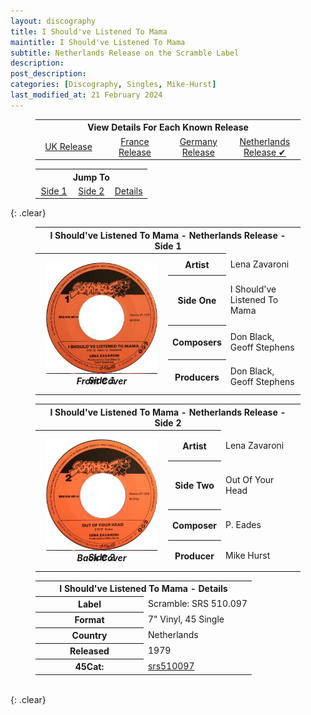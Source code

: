 ```yaml
---
layout: discography
title: I Should've Listened To Mama
maintitle: I Should've Listened To Mama
subtitle: Netherlands Release on the Scramble Label
description: 
post_description: 
categories: [Discography, Singles, Mike-Hurst]
last_modified_at: 21 February 2024
---
```


<figure class="fig3">
<table style="text-align:center;">
<tr><th colspan="4">View Details For Each Known Release</th></tr>
<tr><td style="width:25%;"><a href="/discography/singles/1978-i-shouldve-listened-to-mama-uk">UK Release</a></td><td style="width:25%;"><a href="/discography/singles/1978-i-shouldve-listened-to-mama-france">France Release</a></td><td style="width:23%;"><a href="/discography/singles/1978-i-shouldve-listened-to-mama-germany">Germany Release</a></td><td style="width:27%;"><a href="/discography/singles/1979-i-shouldve-listened-to-mama-netherlands">Netherlands Release &#x2714;</a></td></tr>
</table>
</figure>

<figure class="fig3">
<table style="text-align:center;">
<tr><th colspan="6">Jump To</th></tr>
<tr><td style="width:33%;"><a href="#infobox1">Side 1</a></td><td style="width:34%;"><a href="#infobox2">Side 2</a></td><td style="width:33%;"><a href="#infobox3">Details</a></td></tr>
</table>
</figure>

{: .clear}

<figure class="fig3">
<table>
<tr id="infobox1"><th colspan="3">I Should've Listened To Mama - Netherlands Release - Side 1</th></tr>
<tr><th style="width:50%; vertical-align:top;" rowspan="5" class="top">
<div id="slideshow1">
<div>
<a href="/assets/images/singles/i-shouldve-listened-to-mama/1979-i-shouldve-listened-to-mama-netherlands-fc.jpg"><img src="/assets/images/singles/i-shouldve-listened-to-mama/1979-i-shouldve-listened-to-mama-netherlands-fc.jpg" class="full-width zoom-in" /></a>
<cite>Front Cover</cite>
</div>
<div>
<a href="/assets/images/singles/i-shouldve-listened-to-mama/1979-i-shouldve-listened-to-mama-netherlands-side-1.jpg"><img src="/assets/images/singles/i-shouldve-listened-to-mama/1979-i-shouldve-listened-to-mama-netherlands-side-1.jpg" class="full-width zoom-in" /></a>
<cite>Side 1</cite>
</div>
</div>
</th></tr>
<tr><th style="width:15%;">Artist</th><td>Lena Zavaroni</td></tr>
<tr><th>Side One</th><td>I Should've Listened To Mama</td></tr>
<tr><th>Composers</th><td>Don Black, Geoff Stephens</td></tr>
<tr><th>Producers</th><td>Don Black, Geoff Stephens</td></tr>
</table>
</figure>

<figure class="fig3">
<table>
<tr id="infobox2"><th colspan="3">I Should've Listened To Mama - Netherlands Release - Side 2</th></tr>
<tr><th style="width:50%; vertical-align:top;" rowspan="5" class="top">
<div id="slideshow2">
<div>
<a href="/assets/images/singles/i-shouldve-listened-to-mama/1979-i-shouldve-listened-to-mama-netherlands-bc.jpg"><img src="/assets/images/singles/i-shouldve-listened-to-mama/1979-i-shouldve-listened-to-mama-netherlands-bc.jpg" class="full-width zoom-in" /></a>
<cite>Back Cover</cite>
</div>
<div>
<a href="/assets/images/singles/i-shouldve-listened-to-mama/1979-i-shouldve-listened-to-mama-netherlands-side-2.jpg"><img src="/assets/images/singles/i-shouldve-listened-to-mama/1979-i-shouldve-listened-to-mama-netherlands-side-2.jpg" class="full-width zoom-in" /></a>
<cite>Side 2</cite>
</div>
</div>
</th></tr>
<tr><th style="width:15%;">Artist</th><td>Lena Zavaroni</td></tr>
<tr><th>Side Two</th><td>Out Of Your Head</td></tr>
<tr><th>Composer</th><td>P. Eades</td></tr>
<tr><th>Producer</th><td>Mike Hurst</td></tr>
</table>
</figure>

<figure class="fig3">
<table>
<tr id="infobox3"><th colspan="3">I Should've Listened To Mama - Details</th></tr>
<tr><th style="width:50%;">Label</th><td style="width:50%;">Scramble: SRS 510.097</td></tr>
<tr><th>Format</th><td>7" Vinyl, 45 Single</td></tr>
<tr><th>Country</th><td>Netherlands</td></tr>
<tr><th>Released</th><td>1979</td></tr>
<tr><th>45Cat:</th><td><a class="external-link" href="http://www.45cat.com/record/srs510097">srs510097</a></td></tr>
</table>
</figure>

<br />{: .clear}

<style>
#slideshow1 {
position: relative;
aspect-ratio:1/1.1;
}

#slideshow1 > div {
position: absolute;
top: 10px;
left: 10px;
right: 10px;
bottom: 10px;
}

#slideshow2 {
position: relative;
aspect-ratio:1/1.1;
}

#slideshow2 > div {
position: absolute;
top: 10px;
left: 10px;
right: 10px;
bottom: 10px;
}

@media screen and (orientation:portrait) {.fig2 {margin-top:-50px;} .adjust {margin-top:30px !important;}}
</style>

<script type="text/javascript" src="/assets/js/jquery-3.6.0.min.js"></script>

<script>
$("#slideshow1 > div:gt(0)").hide();

setInterval(function() { 
$('#slideshow1 > div:first')
.fadeOut(1000)
.next()
.fadeIn(1000)
.end()
.appendTo('#slideshow1');
}, 4000);

$("#slideshow2 > div:gt(0)").hide();

setInterval(function() { 
$('#slideshow2 > div:first')
.fadeOut(1000)
.next()
.fadeIn(1000)
.end()
.appendTo('#slideshow2');
}, 4000);
</script>

